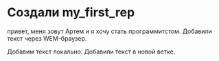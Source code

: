 # Создали my_first_rep

привет, меня зовут Артем и я хочу стать программитстом.
Добавили текст через WEM-браузер.

Добавим текст локально.
Добавили текст в новой ветке.